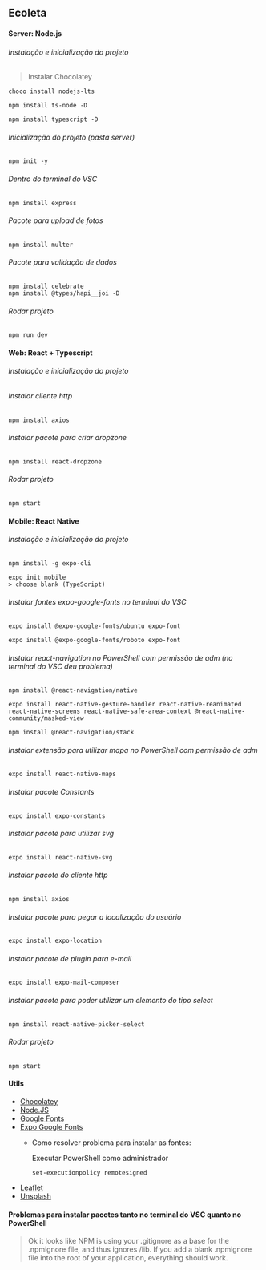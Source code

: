 ## Ecoleta

#### Server: Node.js
###### Instalação e inicialização do projeto

> Instalar Chocolatey

```console
choco install nodejs-lts

npm install ts-node -D

npm install typescript -D
```

###### Inicialização do projeto (pasta server)

```console
npm init -y
```

###### Dentro do terminal do VSC

```console
npm install express
```

###### Pacote para upload de fotos
```console
npm install multer
```

###### Pacote para validação de dados
```console
npm install celebrate
npm install @types/hapi__joi -D
```

###### Rodar projeto
```console
npm run dev
```

#### Web: React + Typescript
###### Instalação e inicialização do projeto

###### Instalar cliente http
```console
npm install axios
```

###### Instalar pacote para criar dropzone
```console
npm install react-dropzone
```

###### Rodar projeto
```console
npm start
```

#### Mobile: React Native
###### Instalação e inicialização do projeto
```console
npm install -g expo-cli

expo init mobile
> choose blank (TypeScript)
```

###### Instalar fontes expo-google-fonts no terminal do VSC
```console
expo install @expo-google-fonts/ubuntu expo-font

expo install @expo-google-fonts/roboto expo-font
```

###### Instalar react-navigation no PowerShell com permissão de adm (no terminal do VSC deu problema)
```console
npm install @react-navigation/native

expo install react-native-gesture-handler react-native-reanimated react-native-screens react-native-safe-area-context @react-native-community/masked-view

npm install @react-navigation/stack
```

###### Instalar extensão para utilizar mapa no PowerShell com permissão de adm 
```console
expo install react-native-maps
```

###### Instalar pacote Constants
```console
expo install expo-constants
```

###### Instalar pacote para utilizar svg
```console
expo install react-native-svg
```

###### Instalar pacote do cliente http
```console
npm install axios
```

###### Instalar pacote para pegar a localização do usuário
```console
expo install expo-location
```

###### Instalar pacote de plugin para e-mail
```console
expo install expo-mail-composer
```

###### Instalar pacote para poder utilizar um elemento do tipo select
```console
npm install react-native-picker-select
```

###### Rodar projeto
```console
npm start
```

#### Utils

- [Chocolatey](https://chocolatey.org/install)
- [Node.JS](https://nodejs.org/en/download/package-manager/)
- [Google Fonts](https://fonts.google.com/)
- [Expo Google Fonts](https://github.com/expo/google-fonts)
  - Como resolver problema para instalar as fontes:
  
    Executar PowerShell como administrador
    ```console
    set-executionpolicy remotesigned
    ```
- [Leaflet](https://leafletjs.com/)
- [Unsplash](https://unsplash.com/)

#### Problemas para instalar pacotes tanto no terminal do VSC quanto no PowerShell

> Ok it looks like NPM is using your .gitignore as a base for the .npmignore file, and thus ignores /lib. If you add a blank .npmignore file into the root of your application, everything should work.



